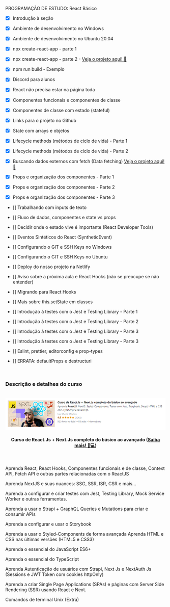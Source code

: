PROGRAMAÇÂO DE ESTUDO: React Básico

- [x] Introdução à seção 

- [x] Ambiente de desenvolvimento no Windows 

- [x] Ambiente de desenvolvimento no Ubuntu 20.04 

- [x] npx create-react-app - parte 1 

- [x] npx create-react-app - parte 2 - [Veja o projeto aqui! 🚀](https://github.com/araujoleonardo310/my-app)

- [x] npm run build - Exemplo

- [x] Discord para alunos

- [x] React não precisa estar na página toda

- [x] Componentes funcionais e componentes de classe

- [x] Componentes de classe com estado (stateful)

- [x] Links para o projeto no Github

- [x] State com arrays e objetos

- [x] Lifecycle methods (métodos de ciclo de vida) - Parte 1

- [x] Lifecycle methods (métodos de ciclo de vida) - Parte 2

- [x] Buscando dados externos com fetch (Data fetching) [Veja o projeto aqui! 🚀](https://github.com/araujoleonardo310/React-data_fetching-)

- [x] Props e organização dos componentes - Parte 1

- [x] Props e organização dos componentes - Parte 2

- [x] Props e organização dos componentes - Parte 3

- [] Trabalhando com inputs de texto

- [] Fluxo de dados, componentes e state vs props

- [] Decidir onde o estado vive é importante (React Developer Tools)

- [] Eventos Sintéticos do React (SyntheticEvent)

- [] Configurando o GIT e SSH Keys no Windows

- [] Configurando o GIT e SSH Keys no Ubuntu

- [] Deploy do nosso projeto na Netlify

- [] Aviso sobre a próxima aula e React Hooks (não se preocupe se não entender)

- [] Migrando para React Hooks

- [] Mais sobre this.setState em classes

- [] Introdução à testes com o Jest e Testing Library - Parte 1

- [] Introdução à testes com o Jest e Testing Library - Parte 2

- [] Introdução à testes com o Jest e Testing Library - Parte 3

- [] Introdução à testes com o Jest e Testing Library - Parte 3

- [] Eslint, prettier, editorconfig e prop-types

- [] ERRATA: defaultProps e destructuri

 
<br>


<h3>Descrição e detalhes do curso</h3>

<br>

<div>
    <img src="project-assets/photo-curso.png" alt="foto do curso" title="Desenvolvimento Web Completo 2021 - 20 cursos + 20 projetos">
    <h4 align=center>Curso de React.Js + Next.Js completo do básico ao avançado (<a href="https://www.udemy.com/share/104bce3@ZT2iO2l5pOcDk0qImOrpAt-Uu1SExCjiN5rpjH5D-c8JofRrrp3YFhKR8y5HYrpm/">Saiba mais! 🚀💻</a>)</h4><br>
    <p>Aprenda React, React Hooks, Componentes funcionais e de classe, Context API, Fetch API e outras partes relacionadas com o ReactJS

Aprenda NextJS e suas nuances: SSG, SSR, ISR, CSR e mais...

Aprenda a configurar e criar testes com Jest, Testing Library, Mock Service Worker e outras ferramentas.

Aprenda a usar o Strapi + GraphQL Queries e Mutations para criar e consumir APIs

Aprenda a configurar e usar o Storybook

Aprenda a usar o Styled-Components de forma avançada
Aprenda HTML e CSS nas últimas versões (HTML5 e CSS3)

Aprenda o essencial do JavaScript ES6+

Aprenda o essencial do TypeScript

Aprenda Autenticação de usuários com Strapi, Next Js e NextAuth Js (Sessions e JWT Token com cookies httpOnly)

Aprenda a criar Single Page Applications (SPAs) e páginas com Server Side Rendering (SSR) usando React e Next.

Comandos de terminal Unix (Extra)</p>

</div>
